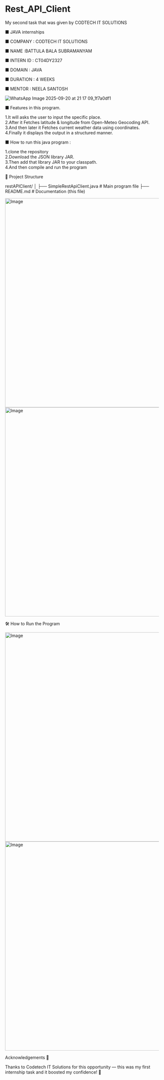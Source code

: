 # Rest_API_Client
My second task that was given by CODTECH IT SOLUTIONS

■ JAVA internships

■ COMPANY : CODTECH IT SOLUTIONS

■ NAME :BATTULA BALA SUBRAMANYAM

■ INTERN ID : CT04DY2327

■ DOMAIN : JAVA

■ DURATION : 4 WEEKS

■ MENTOR : NEELA SANTOSH


![WhatsApp Image 2025-09-20 at 21 17 09_1f7a0df1](https://github.com/user-attachments/assets/781efe4a-4e12-4b53-9186-f4bb52826332)




■ Features in this program.

1.It will asks the user to input the specific place.  
2.After it Fetches latitude & longitude from Open-Meteo Geocoding API.  
3.And then later it Fetches current weather data using coordinates.  
4.Finally it displays the output in a structured manner.  

■ How to run this java program : 

1.clone the repository  
2.Download the JSON library JAR.  
3.Then add that library JAR to your classpath.  
4.And then compile and run the program


📂 Project Structure


restAPIClient/
│
├── SimpleRestApiClient.java   # Main program file
├── README.md                  # Documentation (this file)




<img width="1366" height="685" alt="Image" src="https://github.com/user-attachments/assets/dfebbc57-ff1b-42b7-8e9a-b6fb0215a3b5" />


<img width="1366" height="685" alt="Image" src="https://github.com/user-attachments/assets/e6662204-c4a3-405b-906a-88384df849d2" />




🛠 How to Run the Program



<img width="1366" height="685" alt="Image" src="https://github.com/user-attachments/assets/d03a3aba-3469-4545-a16c-2f810f603fe9" />


<img width="1366" height="685" alt="Image" src="https://github.com/user-attachments/assets/24dc750d-a845-4750-8795-b537eed8758a" />




Acknowledgements 🙏

Thanks to Codetech IT Solutions for this opportunity — this was my first internship task and it boosted my confidence! 🚀





